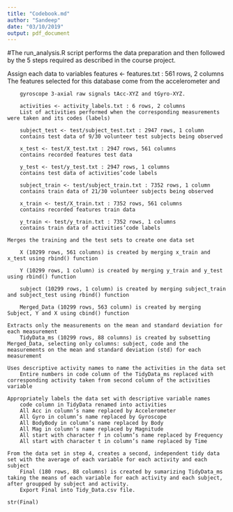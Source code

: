 ```yaml
---
title: "Codebook.md"
author: "Sandeep"
date: "03/10/2019"
output: pdf_document
---
```



#The run_analysis.R script performs the data preparation and then followed by the 5 steps required as described in the course project.

Assign each data to variables
        features <- features.txt : 561 rows, 2 columns
        The features selected for this database come from the accelerometer and 
        
        gyroscope 3-axial raw signals tAcc-XYZ and tGyro-XYZ.
        
        activities <- activity_labels.txt : 6 rows, 2 columns
        List of activities performed when the corresponding measurements were taken and its codes (labels)
        
        subject_test <- test/subject_test.txt : 2947 rows, 1 column
        contains test data of 9/30 volunteer test subjects being observed
        
        x_test <- test/X_test.txt : 2947 rows, 561 columns
        contains recorded features test data
        
        y_test <- test/y_test.txt : 2947 rows, 1 columns
        contains test data of activities’code labels
        
        subject_train <- test/subject_train.txt : 7352 rows, 1 column
        contains train data of 21/30 volunteer subjects being observed
        
        x_train <- test/X_train.txt : 7352 rows, 561 columns
        contains recorded features train data
        
        y_train <- test/y_train.txt : 7352 rows, 1 columns
        contains train data of activities’code labels

    Merges the training and the test sets to create one data set
        
        X (10299 rows, 561 columns) is created by merging x_train and x_test using rbind() function
        
        Y (10299 rows, 1 column) is created by merging y_train and y_test using rbind() function
        
        subject (10299 rows, 1 column) is created by merging subject_train and subject_test using rbind() function
        
        Merged_Data (10299 rows, 563 column) is created by merging Subject, Y and X using cbind() function

    Extracts only the measurements on the mean and standard deviation for each measurement
        TidyData_ms (10299 rows, 88 columns) is created by subsetting Merged_Data, selecting only columns: subject, code and the measurements on the mean and standard deviation (std) for each measurement

    Uses descriptive activity names to name the activities in the data set
        Entire numbers in code column of the TidyData_ms replaced with corresponding activity taken from second column of the activities variable

    Appropriately labels the data set with descriptive variable names
        code column in TidyData renamed into activities
        All Acc in column’s name replaced by Accelerometer
        All Gyro in column’s name replaced by Gyroscope
        All BodyBody in column’s name replaced by Body
        All Mag in column’s name replaced by Magnitude
        All start with character f in column’s name replaced by Frequency
        All start with character t in column’s name replaced by Time

    From the data set in step 4, creates a second, independent tidy data set with the average of each variable for each activity and each subject
        Final (180 rows, 88 columns) is created by sumarizing TidyData_ms taking the means of each variable for each activity and each subject, after groupped by subject and activity.
        Export Final into Tidy_Data.csv file.


```{r}
str(Final)
```